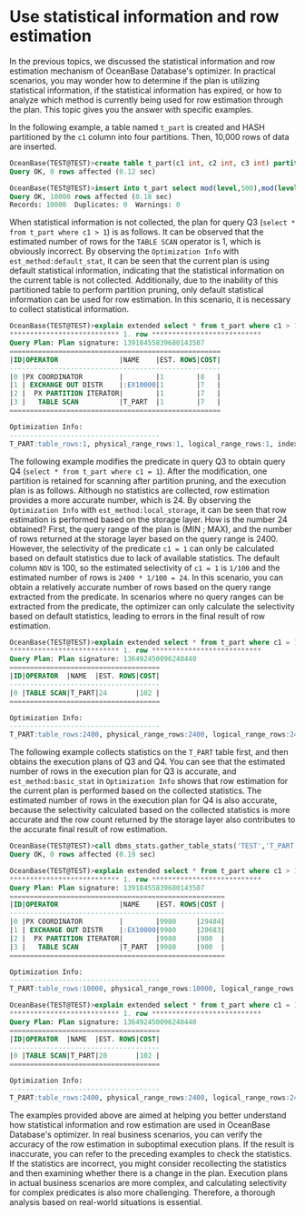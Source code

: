 # Use statistical information and row estimation

In the previous topics, we discussed the statistical information and row estimation mechanism of OceanBase Database's optimizer. In practical scenarios, you may wonder how to determine if the plan is utilizing statistical information, if the statistical information has expired, or how to analyze which method is currently being used for row estimation through the plan. This topic gives you the answer with specific examples.

In the following example, a table named `t_part` is created and HASH partitioned by the `c1` column into four partitions. Then, 10,000 rows of data are inserted.

```sql
OceanBase(TEST@TEST)>create table t_part(c1 int, c2 int, c3 int) partition by hash(c1) partitions 4;
Query OK, 0 rows affected (0.12 sec)

OceanBase(TEST@TEST)>insert into t_part select mod(level,500),mod(level,1000),level from dual connect by level<=10000;
Query OK, 10000 rows affected (0.18 sec)
Records: 10000  Duplicates: 0  Warnings: 0
```

When statistical information is not collected, the plan for query Q3 (`select * from t_part where c1 > 1`) is as follows. It can be observed that the estimated number of rows for the `TABLE SCAN`  operator is 1, which is obviously incorrect. By observing the `Optimization Info` with `est_method:default_stat`, it can be seen that the current plan is using default statistical information, indicating that the statistical information on the current table is not collected. Additionally, due to the inability of this partitioned table to perform partition pruning, only default statistical information can be used for row estimation. In this scenario, it is necessary to collect statistical information.

```sql
OceanBase(TEST@TEST)>explain extended select * from t_part where c1 > 1\G
*************************** 1. row ***************************
Query Plan: Plan signature: 13918455839680143507
====================================================
|ID|OPERATOR               |NAME    |EST. ROWS|COST|
----------------------------------------------------
|0 |PX COORDINATOR         |        |1        |8   |
|1 | EXCHANGE OUT DISTR    |:EX10000|1        |7   |
|2 |  PX PARTITION ITERATOR|        |1        |7   |
|3 |   TABLE SCAN          |T_PART  |1        |7   |
====================================================

Optimization Info:
-------------------------------------
T_PART:table_rows:1, physical_range_rows:1, logical_range_rows:1, index_back_rows:0, output_rows:0, est_method:default_stat, optimization_method=cost_based, avaiable_index_name[T_PART]
```

The following example modifies the predicate in query Q3 to obtain query Q4 (`select * from t_part where c1 = 1`). After the modification, one partition is retained for scanning after partition pruning, and the execution plan is as follows. Although no statistics are collected, row estimation provides a more accurate number, which is 24. By observing the `Optimization Info` with  `est_method:local_storage`, it can be seen that row estimation is performed based on the storage layer. How is the number 24 obtained? First, the query range of the plan is (MIN ; MAX), and the number of rows returned at the storage layer based on the query range is 2400. However, the selectivity of the predicate `c1 = 1` can only be calculated based on default statistics due to lack of available statistics. The default column `NDV` is 100, so the estimated selectivity of `c1 = 1` is `1/100` and the estimated number of rows is `2400 * 1/100 = 24`. In this scenario, you can obtain a relatively accurate number of rows based on the query range extracted from the predicate. In scenarios where no query ranges can be extracted from the predicate, the optimizer can only calculate the selectivity based on default statistics, leading to errors in the final result of row estimation.

```sql
OceanBase(TEST@TEST)>explain extended select * from t_part where c1 = 1\G
*************************** 1. row ***************************
Query Plan: Plan signature: 136492450096240440
=====================================
|ID|OPERATOR  |NAME  |EST. ROWS|COST|
-------------------------------------
|0 |TABLE SCAN|T_PART|24       |102 |
=====================================

Optimization Info:
-------------------------------------
T_PART:table_rows:2400, physical_range_rows:2400, logical_range_rows:2400, index_back_rows:0, output_rows:23, est_method:local_storage, optimization_method=cost_based, avaiable_index_name[T_PART], estimation info[table_id:500025, (table_type:0, version:-1--1--1, logical_rc:2400, physical_rc:2400)]
```

The following example collects statistics on the `T_PART` table first, and then obtains the execution plans of Q3 and Q4. You can see that the estimated number of rows in the execution plan for Q3 is accurate, and `est_method:basic_stat` in `Optimization Info` shows that row estimation for the current plan is performed based on the collected statistics. The estimated number of rows in the execution plan for Q4 is also accurate, because the selectivity calculated based on the collected statistics is more accurate and the row count returned by the storage layer also contributes to the accurate final result of row estimation.

```sql
OceanBase(TEST@TEST)>call dbms_stats.gather_table_stats('TEST','T_PART');
Query OK, 0 rows affected (0.19 sec)
```

```sql
OceanBase(TEST@TEST)>explain extended select * from t_part where c1 > 1\G
*************************** 1. row ***************************
Query Plan: Plan signature: 13918455839680143507
=====================================================
|ID|OPERATOR               |NAME    |EST. ROWS|COST |
-----------------------------------------------------
|0 |PX COORDINATOR         |        |9980     |29484|
|1 | EXCHANGE OUT DISTR    |:EX10000|9980     |20683|
|2 |  PX PARTITION ITERATOR|        |9980     |900  |
|3 |   TABLE SCAN          |T_PART  |9980     |900  |
=====================================================

Optimization Info:
-------------------------------------
T_PART:table_rows:10000, physical_range_rows:10000, logical_range_rows:10000, index_back_rows:0, output_rows:9979, est_method:basic_stat, optimization_method=cost_based, avaiable_index_name[T_PART]
```

```sql
OceanBase(TEST@TEST)>explain extended select * from t_part where c1 = 1\G
*************************** 1. row ***************************
Query Plan: Plan signature: 136492450096240440
=====================================
|ID|OPERATOR  |NAME  |EST. ROWS|COST|
-------------------------------------
|0 |TABLE SCAN|T_PART|20       |102 |
=====================================

Optimization Info:
-------------------------------------
T_PART:table_rows:2400, physical_range_rows:2400, logical_range_rows:2400, index_back_rows:0, output_rows:20, est_method:local_storage, optimization_method=cost_based, avaiable_index_name[T_PART], estimation info[table_id:500025, (table_type:0, version:-1--1--1, logical_rc:2400, physical_rc:2400)]
```

The examples provided above are aimed at helping you better understand how statistical information and row estimation are used in OceanBase Database's optimizer. In real business scenarios, you can verify the accuracy of the row estimation in suboptimal execution plans. If the result is inaccurate, you can refer to the preceding examples to check the statistics. If the statistics are incorrect, you might consider recollecting the statistics and then examining whether there is a change in the plan. Execution plans in actual business scenarios are more complex, and calculating selectivity for complex predicates is also more challenging. Therefore, a thorough analysis based on real-world situations is essential.